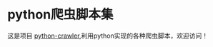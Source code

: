 # python爬虫脚本集

这是项目 [python-crawler](https://github.com/BIH-TECH/python-crawler),利用python实现的各种爬虫脚本，欢迎访问！




